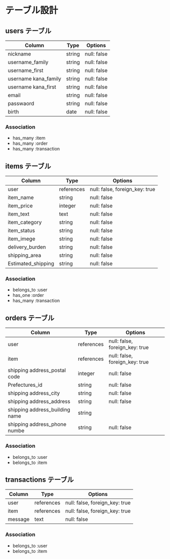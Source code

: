 # テーブル設計

## users テーブル

| Column              | Type        | Options          |
| ------------------- | ----------- | ---------------- |
| nickname            | string      | null: false      |
| username_family     | string      | null: false      |
| username_first      | string      | null: false      |
| username kana_family| string      | null: false      |
| username kana_first | string      | null: false      |
| email               | string      | null: false      |
| passwaord           | string      | null: false      |
| birth               | date        | null: false      |

### Association

- has_many :item
- has_many :order
- has_many :transaction

## items テーブル

| Column               | Type         | Options                             |
| -------------------- | ------------ | ----------------------------------- |
| user                 | references   | null: false, foreign_key: true      |
| item_name            | string       | null: false                         |
| item_price           | integer      | null: false                         |
| item_text            | text         | null: false                         |
| item_category        | string       | null: false                         |
| item_status          | string       | null: false                         |
| item_imege           | string       | null: false                         |
| delivery_burden      | string       | null: false                         |
| shipping_area        | string       | null: false                         |
| Estimated_shipping   | string       | null: false                         |

### Association

- belongs_to :user
- has_one :order
- has_many :transaction

## orders テーブル

| Column                           | Type        | Options                            |
| -------------------------------- | ----------- | ---------------------------------- |
| user                             | references  | null: false, foreign_key: true     |
| item                             | references  | null: false, foreign_key: true     |
| shipping address_postal code     | integer     | null: false                        |
| Prefectures_id                   | string      | null: false                        |
| shipping address_city            | string      | null: false                        |
| shipping address_address         | string      | null: false                        |
| shipping address_building name   | string      |                                    |
| shipping address_phone numbe     | string      | null: false                        |

### Association

- belongs_to :user
- belongs_to :item

## transactions テーブル

| Column                           | Type        | Options                            |
| -------------------------------- | ----------- | ---------------------------------- |
| user                             | references  | null: false, foreign_key: true     |
| item                             | references  | null: false, foreign_key: true     |
| message                          | text        | null: false                        |

### Association

- belongs_to :user
- belongs_to :item